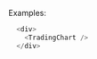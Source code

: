 Examples:

```js { "props": { "className": "example-wrapper" } }
  <div>
    <TradingChart />
  </div>
```
